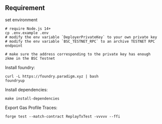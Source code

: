 ## Requirement

set environment
```shell
# require Node.js 14+
cp .env.example .env
# modify the env variable `DeployerPrivateKey` to your own private key
# modify the env variable `BSC_TESTNET_RPC` to an archive TESTNET RPC endpoint

# make sure the address corresponding to the private key has enough zkme in the BSC Testnet
```

Install foundry:
```shell script
curl -L https://foundry.paradigm.xyz | bash
foundryup
```

Install dependencies:
```shell
make install-dependencies
```

Export Gas Profile Traces:
```shell
forge test --match-contract ReplayTxTest -vvvvv --ffi
```
